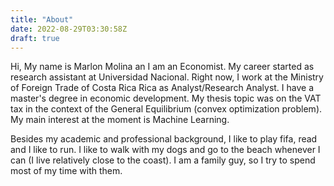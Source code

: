 ```yaml
---
title: "About"
date: 2022-08-29T03:30:58Z
draft: true
---
```


Hi, My name is Marlon Molina an I am an Economist. My career started as research assistant at Universidad Nacional.
Right now, I work at the Ministry of Foreign Trade of Costa Rica Rica as Analyst/Research Analyst. I have a master's degree in economic development.
My thesis topic was on the VAT tax in the context of the General Equilibrium (convex optimization problem).
My main interest at the moment is Machine Learning.

Besides my academic and professional background, I like to play fifa, read and I like to run. 
I like to walk with my dogs and go to the beach whenever I can (I live relatively close to the coast). 
I am a family guy, so I try to spend most of my time with them.